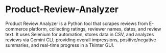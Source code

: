 # Product-Review-Analyzer
Product Review Analyzer is a Python tool that scrapes reviews from E-commerce platform, collecting ratings, reviewer names, dates, and review text. It uses Selenium for automation, stores data in CSV, and analyzes reviews via Gemini CLI, providing overall impressions, positive/negative summaries, and real-time progress in a Tkinter GUI.
